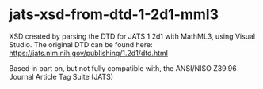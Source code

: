 # jats-xsd-from-dtd-1-2d1-mml3
XSD created by parsing the DTD for JATS 1.2d1 with MathML3, using Visual Studio.
The original DTD can be found here: https://jats.nlm.nih.gov/publishing/1.2d1/dtd.html

Based in part on, but not fully compatible with, the ANSI/NISO Z39.96 Journal Article Tag Suite (JATS)
